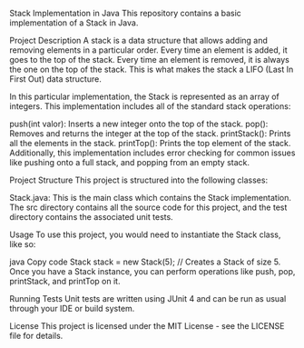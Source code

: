 Stack Implementation in Java
This repository contains a basic implementation of a Stack in Java.

Project Description
A stack is a data structure that allows adding and removing elements in a particular order. Every time an element is added, it goes to the top of the stack. Every time an element is removed, it is always the one on the top of the stack. This is what makes the stack a LIFO (Last In First Out) data structure.

In this particular implementation, the Stack is represented as an array of integers. This implementation includes all of the standard stack operations:

push(int valor): Inserts a new integer onto the top of the stack.
pop(): Removes and returns the integer at the top of the stack.
printStack(): Prints all the elements in the stack.
printTop(): Prints the top element of the stack.
Additionally, this implementation includes error checking for common issues like pushing onto a full stack, and popping from an empty stack.

Project Structure
This project is structured into the following classes:

Stack.java: This is the main class which contains the Stack implementation.
The src directory contains all the source code for this project, and the test directory contains the associated unit tests.

Usage
To use this project, you would need to instantiate the Stack class, like so:

java
Copy code
Stack stack = new Stack(5);  // Creates a Stack of size 5.
Once you have a Stack instance, you can perform operations like push, pop, printStack, and printTop on it.

Running Tests
Unit tests are written using JUnit 4 and can be run as usual through your IDE or build system.

License
This project is licensed under the MIT License - see the LICENSE file for details.
